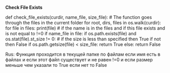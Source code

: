 

**Check File Exists**

def check_file_exists(curdir, name_file, size_file):
    # The function goes through the files in the current folder
    for root, dirs, files in os.walk(curdir):
        for file in files:
            print(file)
            # if the name is in the files and if this file exists and is not equal to !=0
            if name_file in file:
                if os.path.exists(file) and os.stat(file).st_size != 0:
                    # if the size is less than specified then True if not then False
                    if os.path.getsize(file) < size_file:
                        return True
                    else:
                        return False

Rus: Функция проходится в текущей папке по файлам если имя есть в файлах и если этот файл существует и не равен !=0 и если размер меньше чем указали то True если нет то False
